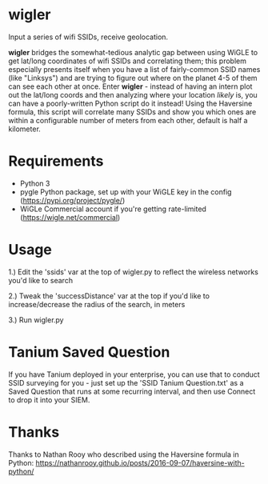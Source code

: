 # wigler
 Input a series of wifi SSIDs, receive geolocation.


**wigler** bridges the somewhat-tedious analytic gap between using WiGLE to get lat/long coordinates of wifi SSIDs and correlating them; this problem especially presents itself when you have a list of fairly-common SSID names (like "Linksys") and are trying to figure out where on the planet 4-5 of them can see each other at once. Enter **wigler** - instead of having an intern plot out the lat/long coords and then analyzing where your location *likely* is, you can have a poorly-written Python script do it instead! Using the Haversine formula, this script will correlate many SSIDs and show you which ones are within a configurable number of meters from each other, default is half a kilometer.

# Requirements

- Python 3
- pygle Python package, set up with your WiGLE key in the config (https://pypi.org/project/pygle/)
- WiGLe Commercial account if you're getting rate-limited (https://wigle.net/commercial)


# Usage
1.) Edit the 'ssids' var at the top of wigler.py to reflect the wireless networks you'd like to search

2.) Tweak the 'successDistance' var at the top if you'd like to increase/decrease the radius of the search, in meters

3.) Run wigler.py

# Tanium Saved Question
If you have Tanium deployed in your enterprise, you can use that to conduct SSID surveying for you - just set up the 'SSID Tanium Question.txt' as a Saved Question that runs at some recurring interval, and then use Connect to drop it into your SIEM. 


# Thanks
Thanks to Nathan Rooy who described using the Haversine formula in Python: https://nathanrooy.github.io/posts/2016-09-07/haversine-with-python/

